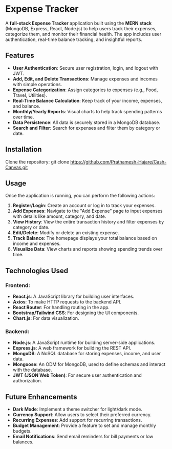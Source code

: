 # Expense Tracker

A **full-stack Expense Tracker** application built using the **MERN stack** (MongoDB, Express, React, Node.js) to help users track their expenses, categorize them, and monitor their financial health. The app includes user authentication, real-time balance tracking, and insightful reports.

## Features

- **User Authentication**: Secure user registration, login, and logout with JWT.
- **Add, Edit, and Delete Transactions**: Manage expenses and incomes with simple operations.
- **Expense Categorization**: Assign categories to expenses (e.g., Food, Travel, Utilities).
- **Real-Time Balance Calculation**: Keep track of your income, expenses, and balance.
- **Monthly/Yearly Reports**: Visual charts to help track spending patterns over time.
- **Data Persistence**: All data is securely stored in a MongoDB database.
- **Search and Filter**: Search for expenses and filter them by category or date.


## Installation
   Clone the repository:
   git clone https://github.com/Prathamesh-Hajare/Cash-Canvas.git
   

## Usage

Once the application is running, you can perform the following actions:
1. **Register/Login**: Create an account or log in to track your expenses.
2. **Add Expenses**: Navigate to the "Add Expense" page to input expenses with details like amount, category, and date.
3. **View History**: View the entire transaction history and filter expenses by category or date.
4. **Edit/Delete**: Modify or delete an existing expense.
5. **Track Balance**: The homepage displays your total balance based on income and expenses.
6. **Visualize Data**: View charts and reports showing spending trends over time.

## Technologies Used

### Frontend:
- **React.js**: A JavaScript library for building user interfaces.
- **Axios**: To make HTTP requests to the backend API.
- **React Router**: For handling routing in the app.
- **Bootstrap/Tailwind CSS**: For designing the UI components.
- **Chart.js**: For data visualization.

### Backend:
- **Node.js**: A JavaScript runtime for building server-side applications.
- **Express.js**: A web framework for building the REST API.
- **MongoDB**: A NoSQL database for storing expenses, income, and user data.
- **Mongoose**: An ODM for MongoDB, used to define schemas and interact with the database.
- **JWT (JSON Web Token)**: For secure user authentication and authorization.

## Future Enhancements

- **Dark Mode**: Implement a theme switcher for light/dark mode.
- **Currency Support**: Allow users to select their preferred currency.
- **Recurring Expenses**: Add support for recurring transactions.
- **Budget Management**: Provide a feature to set and manage monthly budgets.
- **Email Notifications**: Send email reminders for bill payments or low balances.
